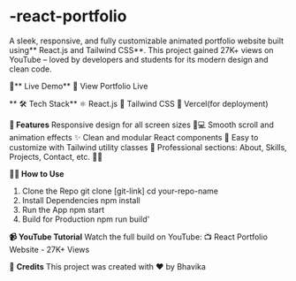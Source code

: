 # -react-portfolio

A sleek, responsive, and fully customizable animated portfolio website built using** React.js and Tailwind CSS**. This project gained 27K+ views on YouTube – loved by developers and students for its modern design and clean code.

🚀** Live Demo**
🔗 View Portfolio Live

**
🛠️ Tech Stack**
⚛️ React.js
🎨 Tailwind CSS
💾 Vercel(for deployment)

**📁 Features**
Responsive design for all screen sizes 📱💻
Smooth scroll and animation effects ✨
Clean and modular React components 🧩
Easy to customize with Tailwind utility classes 🎯
Professional sections: About, Skills, Projects, Contact, etc. 👨‍💻

**🧑‍💻 How to Use**
1. Clone the Repo
git clone [git-link]
cd your-repo-name
2. Install Dependencies
npm install
3. Run the App
npm start
4. Build for Production
npm run build'

**📹 YouTube Tutorial**
Watch the full build on YouTube: 📺 React Portfolio Website - 27K+ Views

🌟 **Credits**
This project was created with ❤️ by Bhavika
